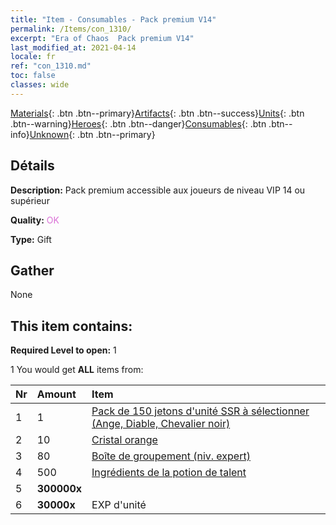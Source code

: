 ```yaml
---
title: "Item - Consumables - Pack premium V14"
permalink: /Items/con_1310/
excerpt: "Era of Chaos  Pack premium V14"
last_modified_at: 2021-04-14
locale: fr
ref: "con_1310.md"
toc: false
classes: wide
---
```

 [Materials](/fr/Items/){: .btn .btn--primary}[Artifacts](/fr/Items/Artifacts/){: .btn .btn--success}[Units](/fr/Items/Units/){: .btn .btn--warning}[Heroes](/fr/Items/Heroes/){: .btn .btn--danger}[Consumables](/fr/Items/Consumables/){: .btn .btn--info}[Unknown](/fr/Items/Unknown/){: .btn .btn--primary}

## Détails
 **Description:** Pack premium accessible aux joueurs de niveau VIP 14 ou supérieur

 **Quality:** <span style="color: #DA70D6">OK</span>

 **Type:** Gift

## Gather

  None

## This item contains:

 **Required Level to open:** 1

 1 You would get **ALL** items  from:

  | Nr | Amount |     Item    |
  |:---|:-------|:------------|
  | 1 | 1 | [Pack de 150 jetons d'unité SSR à sélectionner (Ange, Diable, Chevalier noir)](/fr/Items/con_1322/) | 
  | 2 | 10 | [Cristal orange](/fr/Items/con_730/) | 
  | 3 | 80 | [Boîte de groupement (niv. expert)](/fr/Items/con_776/) | 
  | 4 | 500 | [Ingrédients de la potion de talent](/fr/Items/con_1120/) | 
  | 5 |  **300000x** | <i class="fas fa-coins"/> |  | 
  | 6 |  **30000x** | EXP d'unité |  | 
